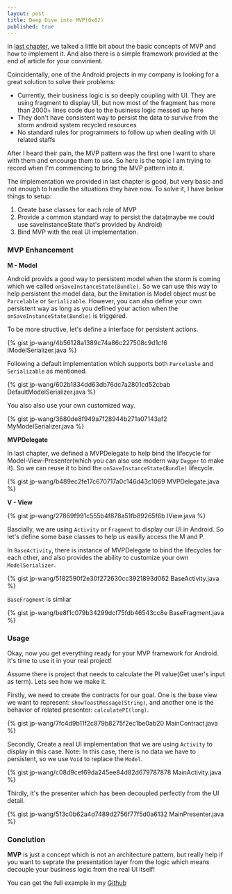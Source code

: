 ```yaml
---
layout: post
title: Deep Dive into MVP(0x02)
published: true
---
```


In [last chapter](https://jp-wang.github.io/mvp-01/), we talked a little bit about the basic concepts of MVP and how to implement it. And also there is a simple framework provided at the end of article for your convinient.

Coincidentally, one of the Android projects in my company is looking for a great solution to solve their problems:
* Currently, their business logic is so deeply coupling with UI. They are using fragment to display UI, but now most of the fragment has more than 2000+ lines code due to the business logic messed up here
* They don't have consistent way to persist the data to survive from the storm android system recycled resources
* No standard rules for programmers to follow up when dealing with UI related staffs

After I heard their pain, the MVP pattern was the first one I want to share with them and encourge them to use. So here is the topic I am trying to record when I'm commencing to bring the MVP pattern into it.

The implementation we provided in last chapter is good, but very basic and not enough to handle the situations they have now. To solve it, I have below things to setup:

1. Create base classes for each role of MVP
2. Provide a common standard way to persist the data(maybe we could use saveInstanceState that's provided by Android)
3. Bind MVP with the real UI implementation.

### MVP Enhancement

**M - Model**

Android provids a good way to persistent model when the storm is coming which we called `onSaveInstanceState(Bundle)`. So we can use this way to help persistent the model data, but the limitation is Model object must be `Parcelable` or `Serializable`. However, you can also define your own persistent way as long as you defined your action when the `onSaveInstanceState(Bundle)` is triggered.

To be more structive, let's define a interface for persistent actions.

{% gist jp-wang/4b56128a1389c74a86c227508c9d1cf6 IModelSerializer.java %}

Following a default implementation which supports both `Parcelable` and `Serializable` as mentioned.

{% gist jp-wang/602b1834dd63db76dc7a2801cd52cbab DefaultModelSerializer.java %}

You also also use your own customized way.

{% gist jp-wang/3680de8f949a7f28944b271a07143af2 MyModelSerializer.java %}

**MVPDelegate**

In last chapter, we defined a MVPDelegate to help bind the lifecycle for Model-View-Presenter(which you can also use modern way `Dagger` to make it). So we can reuse it to bind the `onSaveInstanceState(Bundle)` lifecycle.

{% gist jp-wang/b489ec2fe17c670717a0c146d43c1069 MVPDelegate.java %}

**V - View**

{% gist jp-wang/27869f991c555b4f878a51fb89265f6b IView.java %}

Bascially, we are using `Activity` or `Fragment` to display our UI in Android. So let's define some base classes to help us easilly access the M and P.

In `BaseActivity`, there is instance of MVPDelegate to bind the lifecycles for each other, and also provides the ability to customize your own `ModelSerializer`.

{% gist jp-wang/5182590f2e30f272630cc3921893d062 BaseActivity.java %}

`BaseFragment` is simliar

{% gist jp-wang/be8f1c079b34299dcf75fdb46543cc8e BaseFragment.java %}


### Usage

Okay, now you get everything ready for your MVP framework for Android. It's time to use it in your real project! 

Assume there is project that needs to calculate the PI value(Get user's input as term). Lets see how we make it.

Firstly, we need to create the contracts for our goal. One is the base view we want to represent: `showToastMessage(String)`, and another one is the behavior of related presenter: `calculatePI(long)`.

{% gist jp-wang/7fc4d9b11f2c879b8275f2ec1be0ab20 MainContract.java %}

Secondly, Create a real UI implementation that we are using `Activity` to display in this case. Note: In this case, there is no data we have to persistent, so we use `Void` to replace the `Model`.

{% gist jp-wang/c08d9cef69da245ee84d82d679787878 MainActivity.java %}

Thirdly, it's the presenter which has been decoupled perfectly from the UI detail.

{% gist jp-wang/513c0b62a4d7489d2756f77f5d0a6132 MainPresenter.java %}

### Conclution

**MVP** is just a concept which is not an architecture pattern, but really help if you want to seprate the presentation layer from the logic which means decouple your business logic from the real UI itself!

You can get the full example in my [Github](https://github.com/jp-wang/AwesomeMVP "MVP")